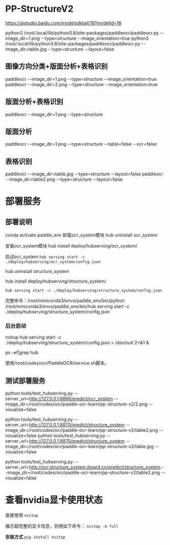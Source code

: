 # PP-StructureV2

https://aistudio.baidu.com/modelsdetail/18?modelId=18

python3 /root/.local/lib/python3.8/site-packages/paddleocr/paddleocr.py --image_dir=1.png --type=structure --image_orientation=true
python3 /root/.local/lib/python3.8/site-packages/paddleocr/paddleocr.py --image_dir=table.jpg --type=structure --layout=false

## 图像方向分类+版面分析+表格识别
paddleocr --image_dir=1.png --type=structure --image_orientation=true
paddleocr --image_dir=2.png --type=structure --image_orientation=true

## 版面分析+表格识别
paddleocr --image_dir=1.png --type=structure

## 版面分析
paddleocr --image_dir=1.png --type=structure --table=false --ocr=false

## 表格识别
paddleocr --image_dir=table.jpg --type=structure --layout=false
paddleocr --image_dir=table2.png --type=structure --layout=false

# 部署服务
## 部署说明
conda activate paddle_env
卸载ocr_system模块
hub uninstall ocr_system

安装ocr_system模块
hub install deploy/hubserving/ocr_system/

启动ocr_system
`hub serving start -c ./deploy/hubserving/ocr_system/config.json`

hub uninstall structure_system

hub install deploy/hubserving/structure_system/

`hub serving start -c ./deploy/hubserving/structure_system/config.json`

完整命令：/root/miniconda3/envs/paddle_env/bin/python /root/miniconda3/envs/paddle_env/bin/hub serving start -c ./deploy/hubserving/structure_system/config.json

### 后台启动
nohup hub serving start -c ./deploy/hubserving/structure_system/config.json > /dev/null 2>&1 &

ps -ef|grep hub

使用/root/codes/ocr/PaddleOCR/service.sh脚本。


## 测试部署服务
python tools/test_hubserving.py --server_url=http://127.0.0.1:8868/predict/ocr_system --image_dir=/root/codes/ocr/paddle-ocr-learn/pp-structure-v2/2.png --visualize=false

python tools/test_hubserving.py --server_url=http://127.0.0.1:8870/predict/structure_system --image_dir=/root/codes/ocr/paddle-ocr-learn/pp-structure-v2/table2.png --visualize=false
python tools/test_hubserving.py --server_url=http://127.0.0.1:8870/predict/structure_system --image_dir=/root/codes/ocr/paddle-ocr-learn/pp-structure-v2/table.jpg --visualize=false

python tools/test_hubserving.py --server_url=http://ocr.structure_system.dward.cn/predict/structure_system --image_dir=/root/codes/ocr/paddle-ocr-learn/pp-structure-v2/table2.png --visualize=false

# 查看nvidia显卡使用状态
直接使用
`nvitop`

展示超完整的显卡信息，则用如下命令：
`nvitop -m full`

**安装方式**
`pip install nvitop`

